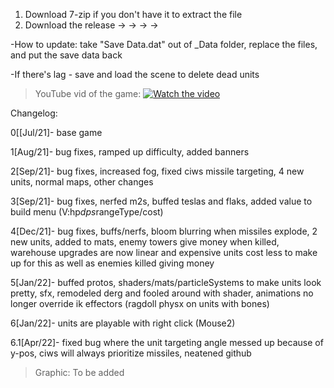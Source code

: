1. Download 7-zip if you don't have it to extract the file
2. Download the release      →         →         →         →

-How to update: take "Save Data.dat" out of _Data folder, replace the files, and put the save data back

-If there's lag - save and load the scene to delete dead units
>YouTube vid of the game:
 [![Watch the video](https://img.youtube.com/vi/bhBU9up2XFo/maxresdefault.jpg)](https://youtu.be/bhBU9up2XFo)





Changelog:

0[[Jul/21]- base game

1[Aug/21]- bug fixes, ramped up difficulty, added banners

2[Sep/21]- bug fixes, increased fog, fixed ciws missile targeting, 4 new units, 
 normal maps, other changes
 
3[Sep/21]- bug fixes, nerfed m2s, buffed teslas and flaks, added value to build menu 
 (V:hp*dps*rangeType/cost)
 
4[Dec/21]- bug fixes, buffs/nerfs, bloom blurring when missiles explode, 2 new units, 
 added to mats, enemy towers give money when killed, warehouse upgrades are now linear and
 expensive units cost less to make up for this as well as enemies killed giving money
 
5[Jan/22]- buffed protos, shaders/mats/particleSystems to make units look pretty, sfx, 
 remodeled derg and fooled around with shader, animations no longer override ik effectors (ragdoll physx
 on units with bones)
 
6[Jan/22]- units are playable with right click (Mouse2)

6.1[Apr/22]- fixed bug where the unit targeting angle messed up because of y-pos, ciws will always prioritize
 missiles, neatened github
 
>Graphic:
To be added
 

